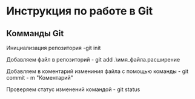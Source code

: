 # Инструкция по работе в Git

## Комманды Git
Инициализация репозитория -git init

Добавляем файл в репозиторий - git add .\имя_файла.расширение

Добавляем в коментарий измениния файла с помощью команды - git commit - m "Коментарий"

Проверяем статус изменений командой - git status
 